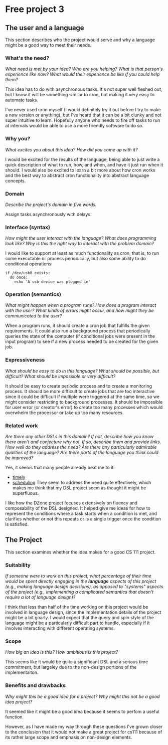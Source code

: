 # Free project 3

## The user and a language
This section describes who the project would serve and why a language might be a
good way to meet their needs.


### What's the need?
_What need is met by your idea? Who are you helping? What is that person's
experience like now? What would their experience be like if you could help 
them?_

This idea has to do with asynchronous tasks. It's not super well fleshed out,
but I know it will be something similar to cron, but making it very
easy to automate tasks.

I've never used cron myself (I would definitely try it out before I try to
make a new version or anything), but I've heard that it can be a bit
clunky and not super intuitive to learn.  Hopefully anyone who needs to
fire off tasks to run at intervals would be able to use a more friendly
software to do so.

### Why you?
_What excites you about this idea? How did you come up with it?_

I would be excited for the results of the language, being able to just
write a quick description of what to run, how, and when, and have it
just run when it should.  I would also be excited to learn a bit more
about how cron works and the best way to abstract cron functionality
into abstract language concepts.
### Domain
_Describe the project's domain in five words._

Assign tasks asynchronously with delays.

### Interface (syntax)
_How might the user interact with the language? What does programming look 
like? Why is this the right way to interact with the problem domain?_ 

I would like to support at least as much functionality as cron,
that is, to run some executable or process periodically, but also
some ability to do conditional operations:
```
if /dev/usb0 exists:
  do once:
    echo 'A usb device was plugged in'
```

### Operation (semantics)
_What might happen when a program runs? How does a program interact with the
user? What kinds of errors might occur, and how might they be communicated to
the user?_

When a program runs, it should create a cron job that fulfills the given
requirements.  It could also run a background process that periodically
queries the state of the computer (if conditional jobs were present in
the input program) to see if a new process needed to be created for
the given job.

### Expressiveness
_What should be easy to do in this language? What should be possible, but
difficult? What should be impossible or very difficult?_

It should be easy to create periodic process and to create a monitoring
process.  It should be more difficult to create jobs that are too interactive
since it could be difficult if multiple were triggered at the same
time, so we might consider restricting to background processes.  It should
be impossible for user error (or creator's error) to create too many processes
which would overwhelm the processor or take up too many resources.

### Related work
_Are there any other DSLs in this domain? If not, describe how you know there
aren't and conjecture why not. If so, describe them and provide links. How well 
do they address the need? Are there any particularly admirable qualities of the
language? Are there parts of the language you think could be improved?_

Yes, it seems that many people already beat me to it:
 * [timely](https://github.com/Factual/timely)
 * [scheduling](https://dzone.com/articles/building-dsl-scheduling-tasks)
They seem to address the need quite effectively, which makes me think that my
DSL project seem as thought it might be superfluous.

I like how the DZone project focuses extensively on fluency and composability
of the DSL designed.  It helped give me ideas for how to represent the
conditions where a task starts when a condition is met, and clarifies whether
or not this repeats or is a single trigger once the condition is satisfied.

## The Project
This section examines whether the idea makes for a good CS 111 project.

### Suitability
_If someone were to work on this project, what percentage of their time would be
spent directly engaging in the **language** aspects of this project (e.g.,
making language design decisions), as opposed to "systems" aspects of the
project (e.g., implementing a complicated semantics that doesn't require a lot
of language design)?_

I think that less than half of the time working on this project would be
involved in language design, since the implementation details of the project
might be a bit gnarly.  I would expect that the query and spin style of the
language might be a particularly difficult part to handle, especially if
it involves interacting with different operating systems.

### Scope
_How big an idea is this? How ambitious is this project?_

This seems like it would be quite a significant DSL and a serious time
commitment, but largeley due to the non-design portions of the implementaiton.

### Benefits and drawbacks
_Why might this be a good idea for a project? Why might this not be a good idea 
project?_

It seemed like it might be a good idea because it seems to perfom a useful
function.

However, as I have made my way through these questions I've grown closer to the
conclusion that it would not make a great project for cs111 because of its
rather large scope and emphasis on non-design elements.

